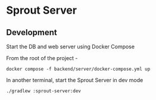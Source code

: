 # Sprout Server

## Development

Start the DB and web server using Docker Compose  

From the root of the project -  

```
docker compose -f backend/server/docker-compose.yml up 
```

In another terminal, start the Sprout Server in dev mode  

```
./gradlew :sprout-server:dev 
```
